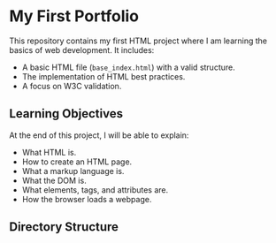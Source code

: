 # My First Portfolio

This repository contains my first HTML project where I am learning the basics of web development. It includes:
- A basic HTML file (`base_index.html`) with a valid structure.
- The implementation of HTML best practices.
- A focus on W3C validation.

## Learning Objectives
At the end of this project, I will be able to explain:
- What HTML is.
- How to create an HTML page.
- What a markup language is.
- What the DOM is.
- What elements, tags, and attributes are.
- How the browser loads a webpage.

## Directory Structure
